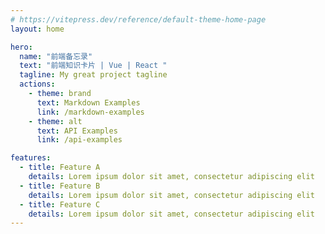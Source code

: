 ```yaml
---
# https://vitepress.dev/reference/default-theme-home-page
layout: home

hero:
  name: "前端备忘录"
  text: "前端知识卡片 | Vue | React "
  tagline: My great project tagline
  actions:
    - theme: brand
      text: Markdown Examples
      link: /markdown-examples
    - theme: alt
      text: API Examples
      link: /api-examples

features:
  - title: Feature A
    details: Lorem ipsum dolor sit amet, consectetur adipiscing elit
  - title: Feature B
    details: Lorem ipsum dolor sit amet, consectetur adipiscing elit
  - title: Feature C
    details: Lorem ipsum dolor sit amet, consectetur adipiscing elit
---
```


